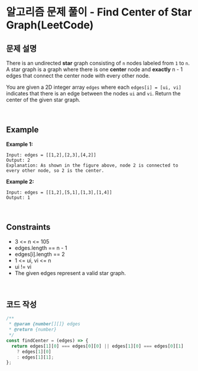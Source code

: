 # 알고리즘 문제 풀이 - Find Center of Star Graph(LeetCode)

## 문제 설명

There is an undirected **star** graph consisting of `n` nodes labeled from `1` to `n`. A star graph is a graph where there is one **center** node and **exactly** n - 1 edges that connect the center node with every other node.

You are given a 2D integer array `edges` where each `edges[i] = [ui, vi]` indicates that there is an edge between the nodes `ui` and `vi`. Return the center of the given star graph.

<br />

## Example

**Example 1:**

    Input: edges = [[1,2],[2,3],[4,2]]
    Output: 2
    Explanation: As shown in the figure above, node 2 is connected to every other node, so 2 is the center.

**Example 2:**

    Input: edges = [[1,2],[5,1],[1,3],[1,4]]
    Output: 1

<br />

## Constraints

- 3 <= n <= 105
- edges.length == n - 1
- edges[i].length == 2
- 1 <= ui, vi <= n
- ui != vi
- The given edges represent a valid star graph.

<br />

## 코드 작성

```js
/**
 * @param {number[][]} edges
 * @return {number}
 */
const findCenter = (edges) => {
  return edges[1][0] === edges[0][0] || edges[1][0] === edges[0][1]
    ? edges[1][0]
    : edges[1][1];
};
```

<br />
